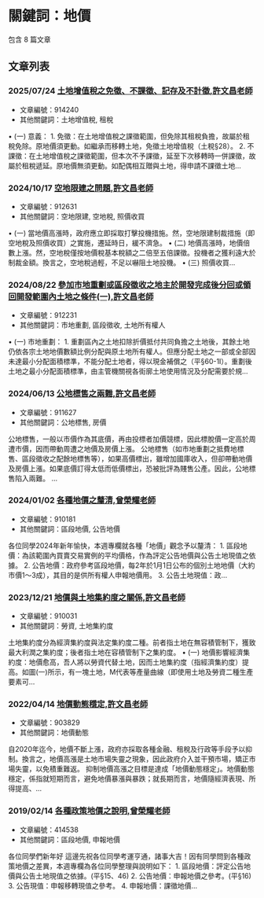 # 關鍵詞：地價

包含 8 篇文章

## 文章列表

### 2025/07/24 [土地增值稅之免徵、不課徵、記存及不計徵,許文昌老師](../../articles/914240_%E5%9C%9F%E5%9C%B0%E5%A2%9E%E5%80%BC%E7%A8%85%E4%B9%8B%E5%85%8D%E5%BE%B5%E3%80%81%E4%B8%8D%E8%AA%B2%E5%BE%B5%E3%80%81%E8%A8%98%E5%AD%98%E5%8F%8A%E4%B8%8D%E8%A8%88%E5%BE%B5%2C%E8%A8%B1%E6%96%87%E6%98%8C%E8%80%81%E5%B8%AB.md)
- 文章編號：914240
- 其他關鍵詞：土地增值稅, 租稅

• (一) 意義： 1. 免徵：在土地增值稅之課徵範圍，但免除其租稅負擔，故屬於租稅免除。原地價須更動。如繼承而移轉土地，免徵土地增值稅（土稅§28）。 2. 不課徵：在土地增值稅之課徵範圍，但本次不予課徵，延至下次移轉時一併課徵，故屬於租稅遞延。原地價無須更動。如配偶相互贈與土地，得申請不課徵土地...

### 2024/10/17 [空地限建之問題,許文昌老師](../../articles/912631_%E7%A9%BA%E5%9C%B0%E9%99%90%E5%BB%BA%E4%B9%8B%E5%95%8F%E9%A1%8C%2C%E8%A8%B1%E6%96%87%E6%98%8C%E8%80%81%E5%B8%AB.md)
- 文章編號：912631
- 其他關鍵詞：空地限建, 空地稅, 照價收買

• (一) 當地價高漲時，政府應立即採取打擊投機措施。然，空地限建制裁措施（即空地稅及照價收買）之實施，遷延時日，緩不濟急。 • (二) 地價高漲時，地價倍數上漲。然，空地稅僅按地價稅基本稅額之二倍至五倍課徵。投機者之獲利遠大於制裁金額。換言之，空地稅過輕，不足以嚇阻土地投機。 • (三) 照價收買...

### 2024/08/22 [參加市地重劃或區段徵收之地主於開發完成後分回或領回開發範圍內土地之條件(一),許文昌老師](../../articles/912231_%E5%8F%83%E5%8A%A0%E5%B8%82%E5%9C%B0%E9%87%8D%E5%8A%83%E6%88%96%E5%8D%80%E6%AE%B5%E5%BE%B5%E6%94%B6%E4%B9%8B%E5%9C%B0%E4%B8%BB%E6%96%BC%E9%96%8B%E7%99%BC%E5%AE%8C%E6%88%90%E5%BE%8C%E5%88%86%E5%9B%9E%E6%88%96%E9%A0%98%E5%9B%9E%E9%96%8B%E7%99%BC%E7%AF%84%E5%9C%8D%E5%85%A7%E5%9C%9F%E5%9C%B0%E4%B9%8B%E6%A2%9D%E4%BB%B6%28%E4%B8%80%29%2C%E8%A8%B1%E6%96%87%E6%98%8C%E8%80%81%E5%B8%AB.md)
- 文章編號：912231
- 其他關鍵詞：市地重劃, 區段徵收, 土地所有權人

• (一) 市地重劃： 1. 重劃區內之土地扣除折價抵付共同負擔之土地後，其餘土地仍依各宗土地地價數額比例分配與原土地所有權人。但應分配土地之一部或全部因未達最小分配面積標準，不能分配土地者，得以現金補償之（平§60-1I）。重劃後土地之最小分配面積標準，由主管機關視各街廓土地使用情況及分配需要於規...

### 2024/06/13 [公地標售之兩難,許文昌老師](../../articles/911627_%E5%85%AC%E5%9C%B0%E6%A8%99%E5%94%AE%E4%B9%8B%E5%85%A9%E9%9B%A3%2C%E8%A8%B1%E6%96%87%E6%98%8C%E8%80%81%E5%B8%AB.md)
- 文章編號：911627
- 其他關鍵詞：公地標售, 房價

公地標售，一般以市價作為其底價，再由投標者加價競標，因此標脫價一定高於周遭市價，因而帶動周遭之地價及房價上漲。 公地標售（如市地重劃之抵費地標售、區段徵收之配餘地標售等），如果高價標出，雖增加國庫收入，但卻帶動地價及房價上漲。如果底價訂得太低而低價標出，恐被批評為賤售公產。因此，公地標售陷入兩難。 ...

### 2024/01/02 [各種地價之釐清,曾榮耀老師](../../articles/910181_%E5%90%84%E7%A8%AE%E5%9C%B0%E5%83%B9%E4%B9%8B%E9%87%90%E6%B8%85%2C%E6%9B%BE%E6%A6%AE%E8%80%80%E8%80%81%E5%B8%AB.md)
- 文章編號：910181
- 其他關鍵詞：區段地價, 公告地價

各位同學2024年新年愉快，本週專欄就各種「地價」觀念予以釐清： 1. 區段地價：為該範圍內買賣交易實例的平均價格，作為評定公告地價與公告土地現值之依據。 2. 公告地價：政府參考區段地價，每2年於1月1日公布的個別土地地價（大約市價1～3成），其目的是供所有權人申報地價用。 3. 公告土地現值：政...

### 2023/12/21 [地價與土地集約度之關係,許文昌老師](../../articles/910031_%E5%9C%B0%E5%83%B9%E8%88%87%E5%9C%9F%E5%9C%B0%E9%9B%86%E7%B4%84%E5%BA%A6%E4%B9%8B%E9%97%9C%E4%BF%82%2C%E8%A8%B1%E6%96%87%E6%98%8C%E8%80%81%E5%B8%AB.md)
- 文章編號：910031
- 其他關鍵詞：勞資, 土地集約度

土地集約度分為經濟集約度與法定集約度二種。前者指土地在無容積管制下，獲致最大利潤之集約度；後者指土地在容積管制下之集約度。 • (一) 地價影響經濟集約度：地價愈高，吾人將以勞資代替土地，因而土地集約度（指經濟集約度）提高。如圖(一)所示，有一塊土地，M代表等產量曲線（即使用土地及勞資二種生產要素可...

### 2022/04/14 [地價動態穩定,許文昌老師](../../articles/903829_%E5%9C%B0%E5%83%B9%E5%8B%95%E6%85%8B%E7%A9%A9%E5%AE%9A%2C%E8%A8%B1%E6%96%87%E6%98%8C%E8%80%81%E5%B8%AB.md)
- 文章編號：903829
- 其他關鍵詞：地價動態

自2020年迄今，地價不斷上漲，政府亦採取各種金融、租稅及行政等手段予以抑制。換言之，地價高漲是土地市場失靈之現象，因此政府介入並干預市場，矯正市場失靈，以免積重難返。 抑制地價高漲之目標是達成「地價動態穩定」。地價動態穩定，係指就短期而言，避免地價暴漲與暴跌；就長期而言，地價隨經濟表現、所得提高、...

### 2019/02/14 [各種政策地價之說明,曾榮耀老師](../../articles/414538_%E5%90%84%E7%A8%AE%E6%94%BF%E7%AD%96%E5%9C%B0%E5%83%B9%E4%B9%8B%E8%AA%AA%E6%98%8E%2C%E6%9B%BE%E6%A6%AE%E8%80%80%E8%80%81%E5%B8%AB.md)
- 文章編號：414538
- 其他關鍵詞：區段地價, 申報地價

各位同學們新年好 這邊先祝各位同學考運亨通，諸事大吉！因有同學問到各種政策地價之差異，本週專欄為各位同學整理與說明如下： 1. 區段地價：評定公告地價與公告土地現值之依據。(平§15、46) 2. 公告地價：申報地價之參考。(平§16) 3. 公告現值：申報移轉現值之參考。 4. 申報地價：課徵地價...
